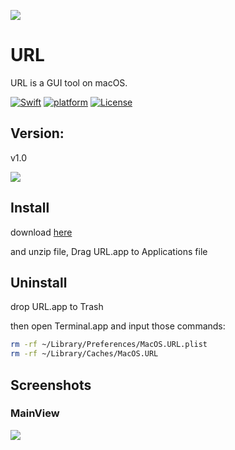 ![](https://github.com/paradiseduo/URL/blob/master/img/icon.png)

# URL

URL is a GUI tool on macOS.

[![Swift](https://img.shields.io/badge/swift-5.2-orange.svg)](https://swift.org/)
[![platform](https://img.shields.io/badge/platform-macOS-green.svg)](https://github.com/MobSF/Mobile-Security-Framework-MobSF/)
[![License](https://img.shields.io/:license-GPL--3.0--only-blue.svg)](https://www.gnu.org/licenses/gpl-3.0.html)

## Version:

v1.0

![](https://github.com/paradiseduo/URL/blob/master/img/version.jpg)



## Install
download [here](https://github.com/paradiseduo/URL/releases)

and unzip file, Drag URL.app to Applications file

## Uninstall
drop URL.app to Trash

then open Terminal.app and input those commands:
```bash
rm -rf ~/Library/Preferences/MacOS.URL.plist
rm -rf ~/Library/Caches/MacOS.URL
```

## Screenshots

### MainView
![](https://github.com/paradiseduo/URL/blob/master/img/main.jpg)
